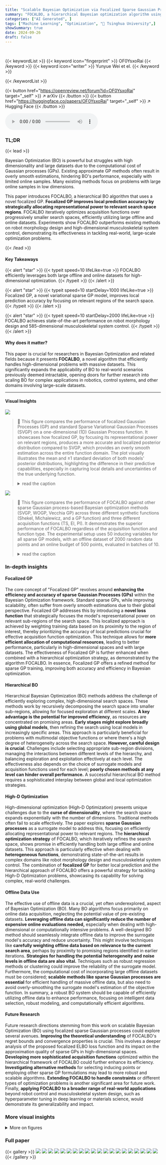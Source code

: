 ```yaml
---
title: "Scalable Bayesian Optimization via Focalized Sparse Gaussian Processes"
summary: "FOCALBO, a hierarchical Bayesian optimization algorithm using focalized sparse Gaussian processes, efficiently tackles high-dimensional problems with massive datasets, achieving state-of-the-art perfo..."
categories: ["AI Generated", ]
tags: ["Machine Learning", "Optimization", "🏢 Tsinghua University",]
showSummary: true
date: 2024-09-26
draft: false
---
```


<br>

{{< keywordList >}}
{{< keyword icon="fingerprint" >}} OF0YsxoRai {{< /keyword >}}
{{< keyword icon="writer" >}} Yunyue Wei et el. {{< /keyword >}}
 
{{< /keywordList >}}

{{< button href="https://openreview.net/forum?id=OF0YsxoRai" target="_self" >}}
↗ arXiv
{{< /button >}}
{{< button href="https://huggingface.co/papers/OF0YsxoRai" target="_self" >}}
↗ Hugging Face
{{< /button >}}



<audio controls>
    <source src="https://ai-paper-reviewer.com/OF0YsxoRai/podcast.wav" type="audio/wav">
    Your browser does not support the audio element.
</audio>


### TL;DR


{{< lead >}}

Bayesian Optimization (BO) is powerful but struggles with high dimensionality and large datasets due to the computational cost of Gaussian processes (GPs). Existing approximate GP methods often result in overly smooth estimations, hindering BO's performance, especially with limited online samples.  Many existing methods focus on problems with large online samples in low dimensions. 

This paper introduces FOCALBO, a hierarchical BO algorithm that uses a novel focalized GP.  **Focalized GP improves local prediction accuracy by strategically allocating representational power to relevant search space regions**. FOCALBO iteratively optimizes acquisition functions over progressively smaller search spaces, efficiently utilizing large offline and online datasets. Experiments show FOCALBO outperforms existing methods on robot morphology design and high-dimensional musculoskeletal system control, demonstrating its effectiveness in tackling real-world, large-scale optimization problems.

{{< /lead >}}


#### Key Takeaways

{{< alert "star" >}}
{{< typeit speed=10 lifeLike=true >}} FOCALBO efficiently leverages both large offline and online datasets for high-dimensional optimization. {{< /typeit >}}
{{< /alert >}}

{{< alert "star" >}}
{{< typeit speed=10 startDelay=1000 lifeLike=true >}} Focalized GP, a novel variational sparse GP model, improves local prediction accuracy by focusing on relevant regions of the search space. {{< /typeit >}}
{{< /alert >}}

{{< alert "star" >}}
{{< typeit speed=10 startDelay=2000 lifeLike=true >}} FOCALBO achieves state-of-the-art performance on robot morphology design and 585-dimensional musculoskeletal system control. {{< /typeit >}}
{{< /alert >}}

#### Why does it matter?
This paper is crucial for researchers in Bayesian Optimization and related fields because it presents **FOCALBO**, a novel algorithm that efficiently handles high-dimensional problems with massive datasets.  This significantly expands the applicability of BO to real-world scenarios previously deemed intractable, opening doors for further research into scaling BO for complex applications in robotics, control systems, and other domains involving large-scale datasets.

------
#### Visual Insights



![](https://ai-paper-reviewer.com/OF0YsxoRai/figures_3_1.jpg)

> 🔼 This figure compares the performance of focalized Gaussian Processes (GP) and standard Sparse Variational Gaussian Processes (SVGP) on a one-dimensional (1D) Gaussian Process function. It showcases how focalized GP, by focusing its representational power on relevant regions, produces a more accurate and localized posterior distribution compared to SVGP, which provides an overly smooth estimation across the entire function domain.  The plot visually illustrates the mean and ±1 standard deviation of both models' posterior distributions, highlighting the difference in their predictive capabilities, especially in capturing local details and uncertainties of the true underlying function.
> <details>
> <summary>read the caption</summary>
> Figure 1: Performance comparison of focalized GP and SVGP over 1d GP functions. Posteriors are shown as mean ± 1 standard deviation.
> </details>





![](https://ai-paper-reviewer.com/OF0YsxoRai/tables_5_1.jpg)

> 🔼 This figure compares the performance of FOCALBO against other sparse Gaussian process-based Bayesian optimization methods (SVGP, WOGP, Vecchia GP) across three different synthetic functions (Shekel, Michalewicz, and a GP function) and three different acquisition functions (TS, EI, PI).  It demonstrates the superior performance of FOCALBO regardless of the acquisition function and function type. The experimental setup uses 50 inducing variables for all sparse GP models, with an offline dataset of 2000 random data points and an online budget of 500 points, evaluated in batches of 10.
> <details>
> <summary>read the caption</summary>
> Figure 2: Optimization performance under different synthetic function and acquisition function. Sparse GP models are trained with 50 inducing variables. The offline dataset contains 2000 random data points and the online budget is 500 with batch size of 10.
> </details>





### In-depth insights


#### Focalized GP
The core concept of "Focalized GP" revolves around **enhancing the efficiency and accuracy of sparse Gaussian Processes (GPs)** within the Bayesian Optimization framework.  Standard sparse GPs, while improving scalability, often suffer from overly smooth estimations due to their global perspective.  Focalized GP addresses this by introducing a **novel loss function** that strategically focuses the model's representational power on relevant sub-regions of the search space. This localized approach is achieved by weighting training data based on its proximity to the region of interest, thereby prioritizing the accuracy of local predictions crucial for effective acquisition function optimization. This technique allows for **more efficient allocation of computational resources**, leading to better performance, particularly in high-dimensional spaces and with large datasets.  The effectiveness of Focalized GP is further enhanced when combined with a hierarchical optimization strategy, as demonstrated by the algorithm FOCALBO.  In essence, Focalized GP offers a refined method for sparse GP training, improving both accuracy and efficiency in Bayesian optimization.

#### Hierarchical BO
Hierarchical Bayesian Optimization (BO) methods address the challenge of efficiently exploring complex, high-dimensional search spaces.  These methods work by recursively decomposing the search space into smaller sub-regions, allowing for focused exploration at different scales.  **A key advantage is the potential for improved efficiency**, as resources are concentrated on promising areas. **Early stages might explore broadly using global models**, then refining the search using local models in increasingly specific areas.  This approach is particularly beneficial for problems with multimodal objective functions or where there's a high degree of heterogeneity across the search space.  **However, careful design is crucial**.  Challenges include selecting appropriate sub-region divisions, managing the interactions between different levels of the hierarchy, and balancing exploration and exploitation effectively at each level. The effectiveness also depends on the choice of surrogate models and acquisition functions used for each level; **poorly chosen methods at any level can hinder overall performance.** A successful hierarchical BO method requires a sophisticated interplay between global and local optimization strategies. 

#### High-D Optimization
High-dimensional optimization (High-D Optimization) presents unique challenges due to the **curse of dimensionality**, where the search space expands exponentially with the number of dimensions.  Traditional methods often fail to scale effectively.  The paper explores **sparse Gaussian processes** as a surrogate model to address this, focusing on efficiently allocating representational power to relevant regions. The **hierarchical optimization strategy** of FOCALBO, which iteratively refines the search space, shows promise in efficiently handling both large offline and online datasets.  This approach is particularly effective when dealing with **heterogeneous functions**, demonstrating state-of-the-art results in complex domains like robot morphology design and musculoskeletal system control.  The combination of **focalized GP** for better local prediction and the hierarchical approach of FOCALBO offers a powerful strategy for tackling High-D Optimization problems, showcasing its capability for solving complex, real-world challenges.

#### Offline Data Use
The effective use of offline data is a crucial, yet often underexplored, aspect of Bayesian Optimization (BO).  Many BO algorithms focus primarily on online data acquisition, neglecting the potential value of pre-existing datasets.  **Leveraging offline data can significantly reduce the number of expensive online evaluations needed,** especially when dealing with high-dimensional or computationally intensive problems.  A well-designed BO method should seamlessly integrate offline data to improve the surrogate model's accuracy and reduce uncertainty. This might involve techniques like **carefully weighting offline data based on relevance to the current search area**, perhaps by proximity to promising regions identified in earlier iterations.  **Strategies for handling the potential heterogeneity and noise levels in offline data are also vital.** Techniques such as robust regression methods or clustering could improve the reliability of the surrogate model.  Furthermore, the computational cost of incorporating large offline datasets must be considered; **scalable methods like sparse Gaussian processes are essential** for efficient handling of massive offline data, but also need to avoid overly-smoothing the surrogate model's estimation of the objective function.   In summary, a robust BO system should be capable of efficiently utilizing offline data to enhance performance, focusing on intelligent data selection, robust modeling, and computationally efficient algorithms.

#### Future Research
Future research directions stemming from this work on scalable Bayesian Optimization (BO) using focalized sparse Gaussian processes could explore several avenues.  **Improving the theoretical understanding** of FOCALBO's regret bounds and convergence properties is crucial. This involves a deeper analysis of the proposed focalized ELBO loss function and its impact on the approximation quality of sparse GPs in high-dimensional spaces.  **Developing more sophisticated acquisition functions** optimized within the hierarchical framework of FOCALBO could further enhance its efficiency.  **Investigating alternative methods** for selecting inducing points or employing other sparse GP formulations may lead to more robust and scalable algorithms.  **Extending FOCALBO to handle constraints** or different types of optimization problems is another significant area for future work.  Finally, **applying FOCALBO to a broader range of real-world applications** beyond robot control and musculoskeletal system design, such as hyperparameter tuning in deep learning or materials science, would demonstrate its generalizability and impact.


### More visual insights

<details>
<summary>More on figures
</summary>


![](https://ai-paper-reviewer.com/OF0YsxoRai/figures_7_1.jpg)

> 🔼 This figure compares the performance of Focal BO against other sparse Gaussian process (GP) models (SVGP, WOGP, Vecchia GP) across three different acquisition functions (TS, EI, PI) and three different synthetic functions (Shekel, Michalewicz, GP function).  Each function is optimized using the selected acquisition function. The offline dataset used for training is 2000 random data points and an additional 500 points are sampled online during optimization in batches of size 10.  The figure shows that FOCALBO significantly outperforms the baselines in most cases.
> <details>
> <summary>read the caption</summary>
> Figure 2: Optimization performance under different synthetic function and acquisition function. Sparse GP models are trained with 50 inducing variables. The offline dataset contains 2000 random data points and the online budget is 500 with batch size of 10.
> </details>



![](https://ai-paper-reviewer.com/OF0YsxoRai/figures_7_2.jpg)

> 🔼 The figure compares the optimization performance of FOCALBO with other baselines (SVGP, Vecchia GP) on a robot morphology design task.  Both EI and TuRBO acquisition functions are used for each baseline. The y-axis represents the normalized function value (best and worst values from the unseen full dataset are used for normalization), and the x-axis represents the number of function evaluations.  The plot shows that FOCALBO achieves significantly better results than the other methods, demonstrating its effectiveness in this high-dimensional problem.
> <details>
> <summary>read the caption</summary>
> Figure 3: Optimization on robot morphology design. Function values are normalized by best and worst values in the unseen full dataset.
> </details>



![](https://ai-paper-reviewer.com/OF0YsxoRai/figures_8_1.jpg)

> 🔼 This figure demonstrates the application of the proposed FOCALBO algorithm to a musculoskeletal system control task.  Subfigure (a) shows a visual representation of the task, illustrating the initial and final states of the system. Subfigure (b) presents a comparison of FOCALBO's performance against several baseline algorithms in terms of optimization performance.  The plot shows how the objective function value changes over the course of the optimization process, allowing us to compare the algorithms' efficiency and effectiveness in reaching an optimal solution. The shaded region represents the variance between different optimization runs. The full video of the task is available in supplementary materials.
> <details>
> <summary>read the caption</summary>
> Figure 4: Optimization of musculoskeletal system control. (a) Task illustration of initial and target state. Full video in supplementary. (b) Optimization performance of algorithms.
> </details>



![](https://ai-paper-reviewer.com/OF0YsxoRai/figures_8_2.jpg)

> 🔼 This figure analyzes the optimization depth used in FOCALBO, a hierarchical Bayesian optimization algorithm.  Panel (a) shows how the optimization depth changes over several BO iterations for different problem types (Shekel, Michalewicz, GP function, DKitty robot morphology design, and musculoskeletal system control).  The lines show the average optimization depth and the shaded areas represent standard deviations.  Panel (b) is a heatmap showing the source of the sampled batches used in each BO iteration during the musculoskeletal system control optimization task.  The color intensity represents the number of samples obtained at each depth. The figure demonstrates that FOCALBO's adaptive strategy allows for a dynamic balance between exploration and exploitation.
> <details>
> <summary>read the caption</summary>
> Figure 5: Algorithm analysis over optimization depth. (a) Depth evolution during optimization. (b) Samples source of each BO iteration during one trial of musculoskeletal system control optimization. Color bar indicates the number of samples proposed by corresponding optimization depth.
> </details>



![](https://ai-paper-reviewer.com/OF0YsxoRai/figures_14_1.jpg)

> 🔼 This figure compares the KL divergence between the posterior distributions of focalized GP and SVGP against the exact GP's posterior distribution.  The KL divergence quantifies the difference between probability distributions; a lower KL divergence indicates a better approximation. The figure shows that the focalized GP consistently achieves a lower KL divergence than SVGP across various sizes of the search region, demonstrating that it provides a closer approximation to the true posterior distribution, especially in smaller search regions.
> <details>
> <summary>read the caption</summary>
> Figure 6: KL divergence between sparse GPs and exact GP. Results shows the mean and one standard error, averaged over 50 independent trials.
> </details>



![](https://ai-paper-reviewer.com/OF0YsxoRai/figures_15_1.jpg)

> 🔼 The figure compares the optimization performance of focalized GP and SVGP when combined with TuRBO on two tasks: robot morphology design and musculoskeletal system control.  It shows that FocalGP consistently outperforms SVGP across both tasks.  The shaded area represents the standard error of the mean.
> <details>
> <summary>read the caption</summary>
> Figure 7: Optimization performance of focalized GP and SVGP when combining with TURBO.
> </details>



![](https://ai-paper-reviewer.com/OF0YsxoRai/figures_15_2.jpg)

> 🔼 This figure contains two subfigures. Subfigure (a) shows the distance between the center of the search region used in the FOCALBO algorithm and the global optimum for various acquisition functions (Best, Random, EI, UCB, PI, TS) and training data sizes (50, 100, 500, 1000). It demonstrates how well the algorithm centers the search region around the global optimum. Subfigure (b) displays the average pairwise distance of Thompson sampling points for exact GP and SVGP (with 50 inducing points) across different training data sizes (200, 500, 1000).  This illustrates the exploration-exploitation trade-off; how sparse GPs encourage more exploration by sampling diverse points compared to using the full GP.
> <details>
> <summary>read the caption</summary>
> Figure 8: (a) Distance of search region center to the global optima. (b) Pair-wise distance of Thompson sampling samples. Results shows the mean and one standard error, averaged over 50 independent trials.
> </details>



![](https://ai-paper-reviewer.com/OF0YsxoRai/figures_15_3.jpg)

> 🔼 This figure compares the performance of different GP models (FocalBO, SVGP, and WOGP) on two benchmark functions, Ackley and Hartmann. The optimization is performed in a setting with a large amount of online data. Results show that FOCALBO consistently outperforms baselines in both functions, suggesting its effectiveness in online optimization scenarios when online data becomes dominant.
> <details>
> <summary>read the caption</summary>
> Figure 9: GP predictive performance of specific search region on 2d Ackley and Rastrigin function. Results show mean ± one standard deviation over 10 random search regions.
> </details>



![](https://ai-paper-reviewer.com/OF0YsxoRai/figures_16_1.jpg)

> 🔼 This figure displays the results of a comparison of the predictive performance of three different Gaussian process (GP) models: Exact GP, SVGP, and FocalGP. The comparison is done across varying search region sizes (l) and different numbers of inducing variables (m) on two benchmark functions: Ackley and Rastrigin.  The performance is measured using two metrics: negative log-likelihood (NLL) and root mean squared error (RMSE). The error bars represent the standard deviation across 10 random trials for each configuration. The figure aims to demonstrate the effectiveness of the FocalGP model, particularly in smaller search regions, by showing its superior predictive accuracy compared to the other two models.
> <details>
> <summary>read the caption</summary>
> Figure 10: GP predictive performance of specific search region on 2d Ackley and Rastrigin function. Results show mean ± one standard deviation over 10 random search regions.
> </details>



![](https://ai-paper-reviewer.com/OF0YsxoRai/figures_16_2.jpg)

> 🔼 This figure compares the performance of Focalized GP, Focalized GP without regularization (Lreg), and Exact GP in terms of negative log-likelihood (NLL) and root mean squared error (RMSE) on Ackley and Rastrigin functions.  The comparison is done for various search region sizes (l) and different numbers of inducing points (m).  It demonstrates that Focalized GP with regularization significantly outperforms others, especially in smaller search regions, highlighting its effectiveness in improving local prediction accuracy.
> <details>
> <summary>read the caption</summary>
> Figure 10: GP predictive performance of specific search region on 2d Ackley and Rastrigin function. Results show mean ± one standard deviation over 10 random search regions.
> </details>



![](https://ai-paper-reviewer.com/OF0YsxoRai/figures_17_1.jpg)

> 🔼 This figure compares the optimization performance of FocalBO and TuRBO on two tasks: Robot Morphology and MS Control.  For each task, it shows the optimization progress for four methods: FocalBO using Thompson Sampling (TS), FocalBO combined with TuRBO, the original TuRBO method, and TuRBO using a nearest neighbor Gaussian process (NN GP). The shaded areas represent the standard error for each method across multiple trials. The results demonstrate that FocalBO outperforms TuRBO on both tasks, suggesting the effectiveness of the hierarchical acquisition optimization strategy and the focalized Gaussian process in improving BO performance.
> <details>
> <summary>read the caption</summary>
> Figure 12: Optimization performance of FocalBO and TuRBO.
> </details>



</details>






### Full paper

{{< gallery >}}
<img src="https://ai-paper-reviewer.com/OF0YsxoRai/1.png" class="grid-w50 md:grid-w33 xl:grid-w25" />
<img src="https://ai-paper-reviewer.com/OF0YsxoRai/2.png" class="grid-w50 md:grid-w33 xl:grid-w25" />
<img src="https://ai-paper-reviewer.com/OF0YsxoRai/3.png" class="grid-w50 md:grid-w33 xl:grid-w25" />
<img src="https://ai-paper-reviewer.com/OF0YsxoRai/4.png" class="grid-w50 md:grid-w33 xl:grid-w25" />
<img src="https://ai-paper-reviewer.com/OF0YsxoRai/5.png" class="grid-w50 md:grid-w33 xl:grid-w25" />
<img src="https://ai-paper-reviewer.com/OF0YsxoRai/6.png" class="grid-w50 md:grid-w33 xl:grid-w25" />
<img src="https://ai-paper-reviewer.com/OF0YsxoRai/7.png" class="grid-w50 md:grid-w33 xl:grid-w25" />
<img src="https://ai-paper-reviewer.com/OF0YsxoRai/8.png" class="grid-w50 md:grid-w33 xl:grid-w25" />
<img src="https://ai-paper-reviewer.com/OF0YsxoRai/9.png" class="grid-w50 md:grid-w33 xl:grid-w25" />
<img src="https://ai-paper-reviewer.com/OF0YsxoRai/10.png" class="grid-w50 md:grid-w33 xl:grid-w25" />
<img src="https://ai-paper-reviewer.com/OF0YsxoRai/11.png" class="grid-w50 md:grid-w33 xl:grid-w25" />
<img src="https://ai-paper-reviewer.com/OF0YsxoRai/12.png" class="grid-w50 md:grid-w33 xl:grid-w25" />
<img src="https://ai-paper-reviewer.com/OF0YsxoRai/13.png" class="grid-w50 md:grid-w33 xl:grid-w25" />
<img src="https://ai-paper-reviewer.com/OF0YsxoRai/14.png" class="grid-w50 md:grid-w33 xl:grid-w25" />
<img src="https://ai-paper-reviewer.com/OF0YsxoRai/15.png" class="grid-w50 md:grid-w33 xl:grid-w25" />
<img src="https://ai-paper-reviewer.com/OF0YsxoRai/16.png" class="grid-w50 md:grid-w33 xl:grid-w25" />
<img src="https://ai-paper-reviewer.com/OF0YsxoRai/17.png" class="grid-w50 md:grid-w33 xl:grid-w25" />
<img src="https://ai-paper-reviewer.com/OF0YsxoRai/18.png" class="grid-w50 md:grid-w33 xl:grid-w25" />
<img src="https://ai-paper-reviewer.com/OF0YsxoRai/19.png" class="grid-w50 md:grid-w33 xl:grid-w25" />
<img src="https://ai-paper-reviewer.com/OF0YsxoRai/20.png" class="grid-w50 md:grid-w33 xl:grid-w25" />
{{< /gallery >}}